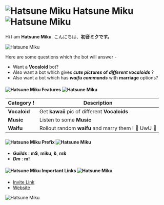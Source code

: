 # ![Hatsune Miku](https://i.imgur.com/nyZ0V3u.png) Hatsune Miku ![Hatsune Miku](https://i.imgur.com/nyZ0V3u.png)

 Hi I am **Hatsune Miku**. 
こんにちは、**初音ミクです。** 

![Hatsune Miku](https://i.imgur.com/Azy60X6.jpg)

Here are some questions which the bot will answer -
* Want a **Vocaloid** bot? 
* Also want a bot which gives __*cute pictures* of *different vocaloids*__ ? 
* Also want a bot which has __*waifu commands*__ with __marriage__ options?


#### ![Hatsune Miku](https://i.imgur.com/F4NwCGK.png) Features ![Hatsune Miku](https://i.imgur.com/F4NwCGK.png)

__Category__ !| __Description__
------------ | -------------
**Vocaloid** | Get **kawaii** pic of different **Vocaloids**
**Music**    | Listen to some **Music**
**Waifu**    | Rollout random **waifu** and marry them ! 💍 UwU 💖

#### ![Hatsune Miku](https://i.imgur.com/F4NwCGK.png) Prefix ![Hatsune Miku](https://i.imgur.com/F4NwCGK.png)

- ___**Guilds**___ : **m$**, **miku**, **&**, **m&**
- ___**Dm**___ : **m!**

#### ![Hatsune Miku](https://i.imgur.com/F4NwCGK.png) Important Links ![Hatsune Miku](https://i.imgur.com/F4NwCGK.png)

- [Invite Link]()
- [Website](https://hatsunemikubot.weebly.com/)

![Hatsune Miku](https://i.imgur.com/x0zBdqo.jpg)
